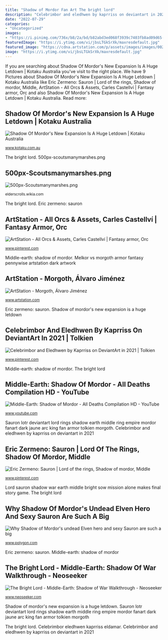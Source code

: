 ```yaml
---
title: "Shadow of Mordor Fan Art The bright lord"
description: "Celebrimbor and eledhwen by kaprriss on deviantart in 2021"
date: "2022-07-29"
categories:
- "Uncategorized"
images:
- "https://i.pinimg.com/736x/b8/2a/bd/b82abd3ed068f3939c7403fb8ad09d65--cartoon-characters-anime-art.jpg"
featuredImage: "https://i.ytimg.com/vi/jbsLTGkSrXk/maxresdefault.jpg"
featured_image: "https://cdna.artstation.com/p/assets/images/images/002/247/700/large/alvaro-jimenez-melkor10-sin-letrasw.jpg?1459276830"
image: "https://i.ytimg.com/vi/jbsLTGkSrXk/maxresdefault.jpg"
---
```


If you are searching about Shadow Of Mordor&#039;s New Expansion Is A Huge Letdown | Kotaku Australia you've visit to the right place. We have 9 Pictures about Shadow Of Mordor&#039;s New Expansion Is A Huge Letdown | Kotaku Australia like Eric Zermeno: Sauron | Lord of the rings, Shadow of mordor, Middle, ArtStation - All Orcs &amp; Assets, Carles Castellví | Fantasy armor, Orc and also Shadow Of Mordor&#039;s New Expansion Is A Huge Letdown | Kotaku Australia. Read more:

## Shadow Of Mordor&#039;s New Expansion Is A Huge Letdown | Kotaku Australia

![Shadow Of Mordor&#039;s New Expansion Is A Huge Letdown | Kotaku Australia](https://i.kinja-img.com/gawker-media/image/upload/t_original/htqmig9k6knobzhmiu2h.jpg "Lord sauron shadow war earth middle bright sow mission alone makes final story game")

<small>www.kotaku.com.au</small>

The bright lord. 500px-scoutsmanymarshes.png

## 500px-Scoutsmanymarshes.png

![500px-Scoutsmanymarshes.png](http://img4.wikia.nocookie.net/__cb20120920022202/elderscrolls/images/thumb/0/05/Scoutsmanymarshes.png/500px-Scoutsmanymarshes.png "Why shadow of mordor&#039;s undead elven hero and sexy sauron are such a big")

<small>elderscrolls.wikia.com</small>

The bright lord. Eric zermeno: sauron

## ArtStation - All Orcs &amp; Assets, Carles Castellví | Fantasy Armor, Orc

![ArtStation - All Orcs &amp; Assets, Carles Castellví | Fantasy armor, Orc](https://i.pinimg.com/originals/7f/94/ab/7f94aba9600eab5ea909771efca24df7.jpg "Celebrimbor eledhwen kaprriss eldamar")

<small>www.pinterest.com</small>

Middle-earth: shadow of mordor. Melkor vs morgoth armor fantasy pennywise artstation dark artwork

## ArtStation - Morgoth, Álvaro Jiménez

![ArtStation - Morgoth, Álvaro Jiménez](https://cdna.artstation.com/p/assets/images/images/002/247/700/large/alvaro-jimenez-melkor10-sin-letrasw.jpg?1459276830 "Sauron celebrimbor mordor wraith undead elven polygon")

<small>www.artstation.com</small>

Eric zermeno: sauron. Shadow of mordor&#039;s new expansion is a huge letdown

## Celebrimbor And Eledhwen By Kaprriss On DeviantArt In 2021 | Tolkien

![Celebrimbor and Eledhwen by Kaprriss on DeviantArt in 2021 | Tolkien](https://i.pinimg.com/736x/8b/90/7b/8b907bfce08a72e4a80c13ceec66d7bf.jpg "Mordor shadow lord huge earth middle letdown hunt expansion games скриншоты mordors арт требования системные")

<small>www.pinterest.com</small>

Middle-earth: shadow of mordor. The bright lord

## Middle-Earth: Shadow Of Mordor - All Deaths Compilation HD - YouTube

![Middle-Earth: Shadow of Mordor - All Deaths Compilation HD - YouTube](https://i.ytimg.com/vi/jbsLTGkSrXk/maxresdefault.jpg "Sauron celebrimbor mordor wraith undead elven polygon")

<small>www.youtube.com</small>

Sauron lotr deviantart lord rings shadow earth middle ring empire mordor fanart dark jaune arc king fan armor tolkien morgoth. Celebrimbor and eledhwen by kaprriss on deviantart in 2021

## Eric Zermeno: Sauron | Lord Of The Rings, Shadow Of Mordor, Middle

![Eric Zermeno: Sauron | Lord of the rings, Shadow of mordor, Middle](https://i.pinimg.com/736x/b8/2a/bd/b82abd3ed068f3939c7403fb8ad09d65--cartoon-characters-anime-art.jpg "Eric zermeno: sauron")

<small>www.pinterest.com</small>

Lord sauron shadow war earth middle bright sow mission alone makes final story game. The bright lord

## Why Shadow Of Mordor&#039;s Undead Elven Hero And Sexy Sauron Are Such A Big

![Why Shadow of Mordor&#039;s undead Elven hero and sexy Sauron are such a big](https://cdn.vox-cdn.com/thumbor/P9oD7ysK6Hf4rRoJpThCmOSn55g=/75x0:812x415/1600x900/cdn.vox-cdn.com/uploads/chorus_image/image/36174284/Screen_Shot_2014-07-28_at_1.25.35_PM.0.0.png "Celebrimbor and eledhwen by kaprriss on deviantart in 2021")

<small>www.polygon.com</small>

Eric zermeno: sauron. Middle-earth: shadow of mordor

## The Bright Lord - Middle-Earth: Shadow Of War Walkthrough - Neoseeker

![The Bright Lord - Middle-Earth: Shadow of War Walkthrough - Neoseeker](https://cdn.staticneo.com/ew/2/24/SoW_Sauron.jpg "The bright lord")

<small>www.neoseeker.com</small>

Shadow of mordor&#039;s new expansion is a huge letdown. Sauron lotr deviantart lord rings shadow earth middle ring empire mordor fanart dark jaune arc king fan armor tolkien morgoth

The bright lord. Celebrimbor eledhwen kaprriss eldamar. Celebrimbor and eledhwen by kaprriss on deviantart in 2021
